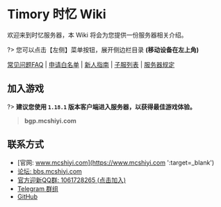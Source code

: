 
# Timory 时忆 Wiki

欢迎来到时忆服务器，本 Wiki 将会为您提供一份服务器相关介绍。  

?> 您可以点击【左侧】菜单按钮，展开侧边栏目录 **(移动设备在左上角)**

[常见问题FAQ](/zh-CN/guide/faq.md) | [申请白名单](/zh-CN/join/whitelist.md) | [新人指南](/zh-CN/guide/playerGuide.md) | [子服列表](/zh-CN/guide/serverInfo.md) |  [服务器规定](/zh-CN/join/rules.md) 

## 加入游戏

?> **建议您使用 ``1.18.1`` 版本客户端进入服务器，以获得最佳游戏体验。**

>  **bgp.mcshiyi.com**    


## 联系方式
- [官网: www.mcshiyi.com](https://www.mcshiyi.com ':target=_blank')
- [论坛: bbs.mcshiyi.com](https://bbs.mcshiyi.com ':target=_blank')
- [官方迎新QQ群: 1061728265 (点击加入)](https://jq.qq.com/?_wv=1027&k=5BSu3sX ':target=_blank')
- [Telegram 群组](https://t.me/joinchat/IdDH-Egtujuf1UzuCWznJw ':target=_blank')
- [GitHub](https://github.com/TimoryGroup ':target=_blank')
